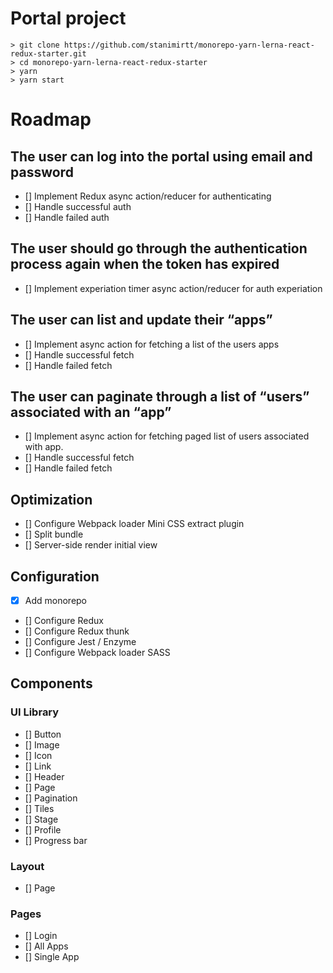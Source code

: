 # Portal project
```
> git clone https://github.com/stanimirtt/monorepo-yarn-lerna-react-redux-starter.git
> cd monorepo-yarn-lerna-react-redux-starter
> yarn
> yarn start
```

# Roadmap
## The user can log into the portal using email and password
- [] Implement Redux async action/reducer for authenticating
- [] Handle successful auth
- [] Handle failed auth

## The user should go through the authentication process again when the token has expired
- [] Implement experiation timer async action/reducer for auth experiation

## The user can list and update their “apps”
- [] Implement async action for fetching a list of the users apps
- [] Handle successful fetch
- [] Handle failed fetch

## The user can paginate through a list of “users” associated with an “app”
- [] Implement async action for fetching paged list of users associated with app.
- [] Handle successful fetch
- [] Handle failed fetch

## Optimization
- [] Configure Webpack loader Mini CSS extract plugin
- [] Split bundle
- [] Server-side render initial view

## Configuration
- [x] Add monorepo
- [] Configure Redux
- [] Configure Redux thunk
- [] Configure Jest / Enzyme
- [] Configure Webpack loader SASS

## Components
### UI Library
- [] Button
- [] Image
- [] Icon
- [] Link
- [] Header
- [] Page
- [] Pagination
- [] Tiles
- [] Stage
- [] Profile
- [] Progress bar

### Layout
- [] Page

### Pages
- [] Login
- [] All Apps
- [] Single App